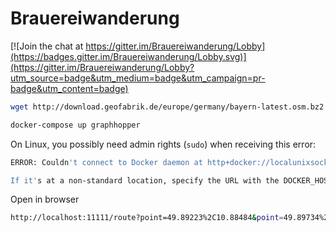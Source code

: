 # Brauereiwanderung

[![Join the chat at https://gitter.im/Brauereiwanderung/Lobby](https://badges.gitter.im/Brauereiwanderung/Lobby.svg)](https://gitter.im/Brauereiwanderung/Lobby?utm_source=badge&utm_medium=badge&utm_campaign=pr-badge&utm_content=badge)

```sh
wget http://download.geofabrik.de/europe/germany/bayern-latest.osm.bz2 ./data/bayern-latest.osm.bz2

docker-compose up graphhopper
```

On Linux, you possibly need admin rights (`sudo`) when receiving this error:

```sh
ERROR: Couldn't connect to Docker daemon at http+docker://localunixsocket - is it running?

If it's at a non-standard location, specify the URL with the DOCKER_HOST environment variable.
```

Open in browser
```sh
http://localhost:11111/route?point=49.89223%2C10.88484&point=49.89734%2C10.89281&vehicle=hike&points_encoded=false
```


